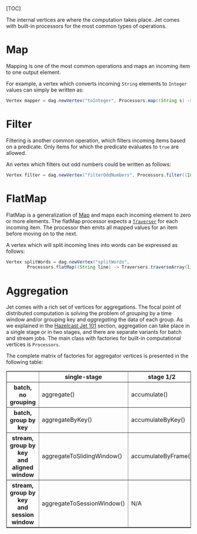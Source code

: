[TOC]

The internal vertices are where the computation takes place. Jet comes with
built-in processors for the most common types of operations.

# Map

Mapping is one of the most common operations and maps an incoming item
to one output element.

For example, a vertex which converts incoming `String` elements to
 `Integer` values can simply be written as:

```java
Vertex mapper = dag.newVertex("toInteger", Processors.map((String s) -> Integer.valueOf(s)));
```

# Filter

Filtering is another common operation, which filters incoming items
based on a predicate. Only items for which the predicate evaluates
to `true` are allowed.

An vertex which filters out odd numbers could be written as follows:

```java
Vertex filter = dag.newVertex("filterOddNumbers", Processors.filter((Integer s) -> s % 2 == 0));
```

# FlatMap

FlatMap is a generalization of [Map](#page_Map) and maps each incoming
element to zero or more elements. The flatMap processor expects a
[`Traverser`](/Advanced_Topics/Convenience_API_to_Implement_a_Processor#page_Traverser)
for each incoming item. The processor then emits all mapped values
for an item before moving on to the next.

A vertex which will split incoming lines into words can be expressed
as follows:

```java
Vertex splitWords = dag.newVertex("splitWords",
        Processors.flatMap((String line) -> Traversers.traverseArray(line.split("\\W+"))));
```

# Aggregation

Jet comes with a rich set of vertices for aggregations.
The focal point of distributed computation is solving the problem of
 _grouping_ by a time window and/or grouping key and _aggregating_
 the data of each group. As we explained in the
[Hazelcast Jet 101](Getting_Started/Hazelcast_Jet_101_-_Word_Counting_Batch_Job.md)
section, aggregation can take place in a single stage or in two stages,
and there are separate variants for batch and stream jobs. The main class
with factories for built-in computational vertices is `Processors`.

The complete matrix of factories for aggregator vertices
is presented in the following table:

<table border="1">
<tr>
    <th></th>
    <th>single-stage</th>
    <th>stage 1/2</th>
    <th>stage 2/2</th>
</tr><tr>
    <th>batch,<br>no grouping</th>
    <td>aggregate()</td>
    <td>accumulate()</td>
    <td>combine()</td>
</tr><tr>
    <th>batch, group by key</th>
    <td>aggregateByKey()</td>
    <td>accumulateByKey()</td>
    <td>combineByKey()</td>
</tr><tr>
    <th>stream, group by key<br>and aligned window</th>
    <td>aggregateToSlidingWindow()</td>
    <td>accumulateByFrame()</td>
    <td>combineToSlidingWindow()</td>
</tr><tr>
    <th>stream, group by key<br>and session window</th>
    <td>aggregateToSessionWindow()</td>
    <td>N/A</td>
    <td>N/A</td>
</tr>
</table>
